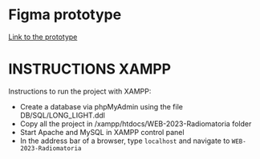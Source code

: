 # Figma prototype
[Link to the prototype](https://www.figma.com/proto/NNrDhgBtSsvLcOg7pLURbk/LongLight?type=design&node-id=2-4&t=s4vAbqn3Y8op7dXE-1&scaling=scale-down&page-id=0%3A1&starting-point-node-id=2%3A4)
# INSTRUCTIONS XAMPP
Instructions to run the project with XAMPP:
- Create a database via phpMyAdmin using the file DB/SQL/LONG_LIGHT.ddl
- Copy all the project in /xampp/htdocs/WEB-2023-Radiomatoria folder
- Start Apache and MySQL in XAMPP control panel
- In the address bar of a browser, type `localhost` and navigate to  `WEB-2023-Radiomatoria`